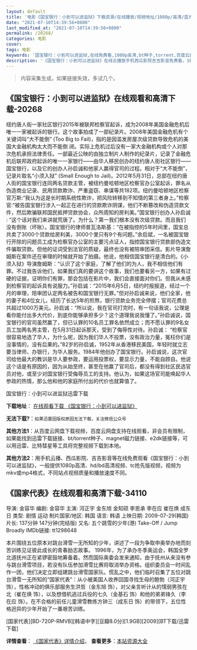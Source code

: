 ```yaml
---
layout: default
title: '电影《国宝银行：小到可以进监狱》下载资源/在线播放/视频地址/1080p/高清/蓝光'
date: "2021-07-10T14:39:56+0800"
last_modified_at: "2021-07-10T14:39:56+0800"
permalink: /20268/
categories: 电影
cover:
tags: 电影
keywords: '国宝银行：小到可以进监狱,在线免费看,1080p高清,bt种子,torrent,百度云盘,magnet,磁力链,迅雷下载资源'
description: '《国宝银行：小到可以进监狱》在线云播放手机西瓜影院吉吉影音免费看，1080p高清bd/hd未删减完整版和tc抢先枪版，mkv/mp4格式，附带bt/torrent种子、magnet/磁力链、百度云盘、网盘资源迅雷下载链接'
---
```


>内容采集生成，如果链接失效，多试几个。


## 《国宝银行：小到可以进监狱》在线观看和高清下载-20268

纽约唐人街一家社区银行2015年被联邦检察官起诉，成为2008年美国金融危机后唯一一家被起诉的银行。这个故事拍成了一部纪录片。2008年美国金融危机有个关键词叫“大不能倒” (Too Big to Fail)，指的是因滥发房屋次级贷款导致危机的美国大金融机构太大而不能倒 闭。实际上危机过后没有一家大金融机构或个人对那次危机承担法律责任。一部最近公映的由独立制片人制作的纪录片，记录了金融危机后联邦政府起诉的唯一一家银行——由华人移民创办的纽约唐人街社区银行——国宝银行，以及它的创办人孙启诚和他家人赢得官司的过程。相对于“大不能倒”，记录片取名“小须入狱” (Small Enough to Jail)。2012年5月31日，总部在纽约唐人街的国宝银行连同两名贷款主管，被纽约曼哈顿地区检察官办公室起诉，罪名从伪造商业记录、民用贷款欺诈、严重盗窃、串谋等共182项。纽约曼哈顿地区检察官万斯:“我认为这是长时期系统性欺诈，把风险转移到不知情的第三者身上。”检察官:“被告国宝银行涉入一起正在进行的贷款欺诈阴谋，他们不断篡改和伪造贷款文件，然后欺骗联邦国民抵押贷款协会，众所周知的房利美。”国宝银行创办人孙启诚 : “这个话对我们来讲就荒唐了。为什么？第一我们根本没有次级贷款。而且我们没有倒账（坏账）。国宝银行的律师普瓦洛斯基：“在被指控的5年时间里，国宝总共卖了3000个贷款给房利美，3000个里只有9个有问题。”余启斌，一名被国宝银行开除的问题员工成为检察官办公室的主要污点证人，指控国宝银行贷款部伪造文件骗取贷款。但他的证词受到法官的质疑，最终也没有被陪审团采信。影片导演詹姆斯在案件还在审理的时候就开始了拍摄。他说，他相信国宝银行是清白的。《小须入狱》导演詹姆斯：“认识了这个家庭，了解了他们的为人，我不相信他们有罪。不过我告诉他们，如果我们真的要讲这个故事，我们也要看另一方，如果有过硬的证据，证明你们有罪，那会包括在影片中，我们会直接面对你们。但我从未感到检察官的起诉具有说服力。”孙启诚：“2015年6月5日，纽约时报报道，经过一个月的审理，陪审团认定两名被告和国宝银行无罪。”但对孙启诚来说，他们全家，他的妻子和4位女儿，经历了长达5年的煎熬，银行贷款业务完全停摆；官司花费总共超过1000万美元。孙启诚：“所以说，我在官司打完时，有一句话我说，公理是看你能付出多大代价，到底你能够承担多少？这个道理我说我懂了。”孙启诚说，国宝银行的官司虽然赢了，但已认罪的10名员工罪名依然成立；而不愿认罪的9名女员工加两名男主管，在5月31日起诉那天，受到了侮辱性对待。孙启诚： “检察官很容易地选了华人，为什么呢，因为我们华人不投票，没有政治力量，冤枉你们是没事情的，没有后果的。”82岁的孙启诚，1952年从香港移民美国，年轻时就立志要当律师、办银行，为华人服务。1984年他创办了国宝银行。孙启诚说，这次官司给他最大的教训是华人要参政，要运用投票权，要显示力量，不能自顾自。他说这个话是有原因的，因为从始至终，甚至在他赢了官司后，都没有得到社区民选官员对他，或至少对国宝银行受侮辱员工的支持。他认为，如果这场官司能唤起华人参政的热情，那么他和他的家庭所付出的代价也就算值了。


国宝银行：小到可以进监狱迅雷下载

**下载地址**： [在线观看下载 《国宝银行：小到可以进监狱》](https://www.993dy.com//vod-detail-id-28868.html) 


**无法下载?**：`如果迅雷因版权原因无法下载，关注微信公众号 `

**其他方法1**：从百度云网盘下载视频，百度云网盘支持在线观看，非会员有限制，如果能找到迅雷下载链接、bt/torrent种子、magnet磁力链接、e2dk链接等，可以用迅雷、比特彗星等工具将完整视频下载到本地。

**其他方法2**：用手机云播、西瓜影院、吉吉影音等在线免费观看《国宝银行：小到可以进监狱》，一般提供1080p高清、hd/bd高清视频、tc抢先版视频，视频为mkv或mp4格式，不同站点视频质量和播放速度不同。


## 《国家代表》在线观看和高清下载-34110

导演: 金容华 编剧: 金容华 主演: 河正宇 金东旭 金知硕 李恩承 李在应 崔在焕 成东日 类型: 剧情 运动 制片国家/地区: 韩国 语言: 韩语 上映日期: 2009-07-29(韩国) 片长: 137分钟 147分钟(完结版) 又名: 五个跳雪的少年(港) Take-Off / Jump Broadly IMDb链接: tt1298648

本片围绕五位原本对跳台滑雪一无所知的少年，讲述了一段为争取申奥举办地而刻苦训练见证彼此成长的青春励志故事。 1996年，为了承办冬季奥运会，韩国全罗北道抚州正在紧锣密鼓地筹备着。然而国际奥委会发来通知，由于抚州从来没有参与跳台滑雪项目，若没有队伍参加滑雪比赛将取消举办资格。组织委员会一时间乱作一团，他们决定立即组建跳台滑雪国家队。慌乱之中，他们临时召集了五位对跳台滑雪一无所知的“国家代表”：从小被美国人收养回国寻找生母的鲍勃（河正宇 饰），性格冲动的俱乐部服务生洪哲（金东旭 饰），对父亲言听计从的懦弱男孩在北（崔在焕 饰），以及想借机逃过兵役的七久（金基石 饰）和他的弟弟锋久（李在应 饰）。在不合格的前任儿童滑雪教练方钟三（成东日 饰）的带领下，五位性格迥异的少年开始了一番艰苦训练。


[国家代表][BD-720P-RMVB][韩语中字][豆瓣8.0分][1.9GB][2009][BT下载/迅雷下载]

**详情查看**： [《国家代表》详情介绍](/movie/34110/)， **查看更多**：[本站资源大全](/movie/t/all/)

